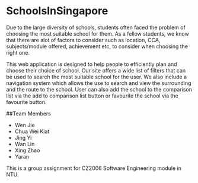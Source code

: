 # SchoolsInSingapore
Due to the large diversity of schools, students often faced the problem of choosing the most suitable school for them. As a fellow students, we know that there are alot of factors to consider such as location, CCA, subjects/module offered, achievement etc, to consider when choosing the right one.

This web application is designed to help people to efficiently plan and choose their choice of school. Our site offers a wide list of filters that can be used to search the most suitable school for the user. We also include a navigation system which allows the use to search and view the surrounding and the route to the school. User can also add the school to the comparison list via the add to comparison list button or favourite the school via the favourite button.</div>

##Team Members
- Wen Jie
- Chua Wei Kiat
- Jing Yi
- Wan Lin
- Xing Zhao
- Yaran

This is a group assignment for CZ2006 Software Engineering module in NTU.

